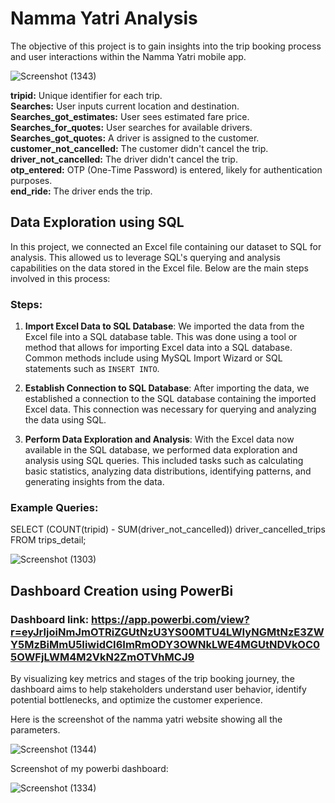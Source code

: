 
# Namma Yatri Analysis

The objective of this project is to gain insights into the trip booking process and user interactions within the Namma Yatri mobile app.   

![Screenshot (1343)](https://github.com/RjCricket/Namma-Yatri-Analysis/assets/118374392/07586ad2-3f86-4653-97d2-9702b19be524)


**tripid:** Unique identifier for each trip.  
**Searches:** User inputs current location and destination.  
**Searches_got_estimates:** User sees estimated fare price.  
**Searches_for_quotes:** User searches for available drivers.  
**Searches_got_quotes:** A driver is assigned to the customer.  
**customer_not_cancelled:** The customer didn't cancel the trip.     
**driver_not_cancelled:** The driver didn't cancel the trip.        
**otp_entered:** OTP (One-Time Password) is entered, likely for authentication purposes.              
**end_ride:** The driver ends the trip.

## Data Exploration using SQL

In this project, we connected an Excel file containing our dataset to SQL for analysis. This allowed us to leverage SQL's querying and analysis capabilities on the data stored in the Excel file. Below are the main steps involved in this process:

### Steps:
1. **Import Excel Data to SQL Database**: We imported the data from the Excel file into a SQL database table. This was done using a tool or method that allows for importing Excel data into a SQL database. Common methods include using MySQL Import Wizard or SQL statements such as `INSERT INTO`.

2. **Establish Connection to SQL Database**: After importing the data, we established a connection to the SQL database containing the imported Excel data. This connection was necessary for querying and analyzing the data using SQL.

3. **Perform Data Exploration and Analysis**: With the Excel data now available in the SQL database, we performed data exploration and analysis using SQL queries. This included tasks such as calculating basic statistics, analyzing data distributions, identifying patterns, and generating insights from the data.
### Example Queries:  
SELECT (COUNT(tripid) - SUM(driver_not_cancelled)) driver_cancelled_trips  
FROM trips_detail;

![Screenshot (1303)](https://github.com/RjCricket/Namma-Yatri-Analysis/assets/118374392/a295aafb-943c-455b-beaf-32fbf82e84b4)


## Dashboard Creation using PowerBi

### Dashboard link:  https://app.powerbi.com/view?r=eyJrIjoiNmJmOTRiZGUtNzU3YS00MTU4LWIyNGMtNzE3ZWY5MzBiMmU5IiwidCI6ImRmODY3OWNkLWE4MGUtNDVkOC05OWFjLWM4M2VkN2ZmOTVhMCJ9

By visualizing key metrics and stages of the trip booking journey, the dashboard aims to help stakeholders understand user behavior, identify potential bottlenecks, and optimize the customer experience.  

Here is the screenshot of the namma yatri website showing all the parameters.


![Screenshot (1344)](https://github.com/RjCricket/Namma-Yatri-Analysis/assets/118374392/d9a5965c-e362-4311-932b-bb0d11dc0b25)


Screenshot of my powerbi dashboard:

![Screenshot (1334)](https://github.com/RjCricket/Namma-Yatri-Analysis/assets/118374392/fe8627ca-2caf-415d-b26d-c5a90201bf7e)

